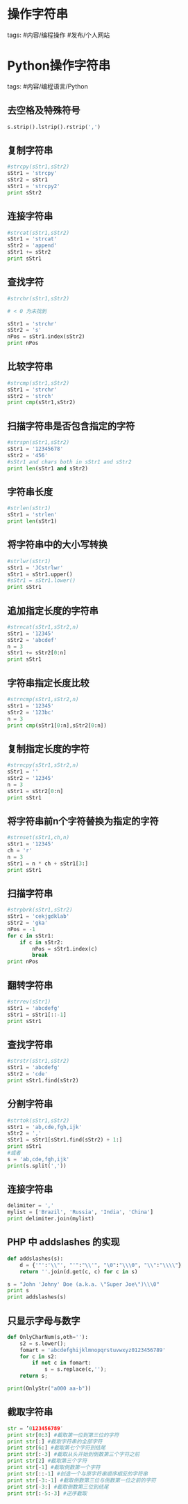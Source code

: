 操作字符串
=====

tags: #内容/编程操作 #发布/个人网站


# Python操作字符串

tags: #内容/编程语言/Python 


## 去空格及特殊符号

```Python
s.strip().lstrip().rstrip(',')
```



## 复制字符串

```Python
#strcpy(sStr1,sStr2)
sStr1 = 'strcpy'
sStr2 = sStr1
sStr1 = 'strcpy2'
print sStr2
```



## 连接字符串

```Python
#strcat(sStr1,sStr2)
sStr1 = 'strcat'
sStr2 = 'append'
sStr1 += sStr2
print sStr1


```

## 查找字符

```Python
#strchr(sStr1,sStr2)

# < 0 为未找到

sStr1 = 'strchr'
sStr2 = 's'
nPos = sStr1.index(sStr2)
print nPos
```



## 比较字符串

```Python
#strcmp(sStr1,sStr2)
sStr1 = 'strchr'
sStr2 = 'strch'
print cmp(sStr1,sStr2)
```



## 扫描字符串是否包含指定的字符

```Python
#strspn(sStr1,sStr2)
sStr1 = '12345678'
sStr2 = '456'
#sStr1 and chars both in sStr1 and sStr2
print len(sStr1 and sStr2)
```



## 字符串长度

```Python
#strlen(sStr1)
sStr1 = 'strlen'
print len(sStr1)
```



## 将字符串中的大小写转换

```Python
#strlwr(sStr1)
sStr1 = 'JCstrlwr'
sStr1 = sStr1.upper()
#sStr1 = sStr1.lower()
print sStr1
```



## 追加指定长度的字符串

```Python
#strncat(sStr1,sStr2,n)
sStr1 = '12345'
sStr2 = 'abcdef'
n = 3
sStr1 += sStr2[0:n]
print sStr1
```

## 字符串指定长度比较

```Python
#strncmp(sStr1,sStr2,n)
sStr1 = '12345'
sStr2 = '123bc'
n = 3
print cmp(sStr1[0:n],sStr2[0:n])
```



## 复制指定长度的字符

```Python
#strncpy(sStr1,sStr2,n)
sStr1 = ''
sStr2 = '12345'
n = 3
sStr1 = sStr2[0:n]
print sStr1
```



## 将字符串前n个字符替换为指定的字符

```Python
#strnset(sStr1,ch,n)
sStr1 = '12345'
ch = 'r'
n = 3
sStr1 = n * ch + sStr1[3:]
print sStr1
```



## 扫描字符串



```Python
#strpbrk(sStr1,sStr2)
sStr1 = 'cekjgdklab'
sStr2 = 'gka'
nPos = -1
for c in sStr1:
    if c in sStr2:
        nPos = sStr1.index(c)
        break
print nPos
```



## 翻转字符串

```Python
#strrev(sStr1)
sStr1 = 'abcdefg'
sStr1 = sStr1[::-1]
print sStr1
```



## 查找字符串

```Python
#strstr(sStr1,sStr2)
sStr1 = 'abcdefg'
sStr2 = 'cde'
print sStr1.find(sStr2)
```



## 分割字符串



```Python
#strtok(sStr1,sStr2)
sStr1 = 'ab,cde,fgh,ijk'
sStr2 = ','
sStr1 = sStr1[sStr1.find(sStr2) + 1:]
print sStr1
#或者
s = 'ab,cde,fgh,ijk'
print(s.split(','))
```



## 连接字符串

```Python
delimiter = ','
mylist = ['Brazil', 'Russia', 'India', 'China']
print delimiter.join(mylist)
```



## PHP 中 addslashes 的实现



```Python
def addslashes(s):
    d = {'"':'\\"', "'":"\\'", "\0":"\\\0", "\\":"\\\\"}
    return ''.join(d.get(c, c) for c in s)

s = "John 'Johny' Doe (a.k.a. \"Super Joe\")\\\0"
print s
print addslashes(s)
```



## 只显示字母与数字



```Python
def OnlyCharNum(s,oth=''):
    s2 = s.lower();
    fomart = 'abcdefghijklmnopqrstuvwxyz0123456789'
    for c in s2:
        if not c in fomart:
            s = s.replace(c,'');
    return s;

print(OnlyStr("a000 aa-b"))
```



## 截取字符串



```Python
str = ’0123456789′  
print str[0:3] #截取第一位到第三位的字符  
print str[:] #截取字符串的全部字符  
print str[6:] #截取第七个字符到结尾  
print str[:-3] #截取从头开始到倒数第三个字符之前  
print str[2] #截取第三个字符  
print str[-1] #截取倒数第一个字符  
print str[::-1] #创造一个与原字符串顺序相反的字符串  
print str[-3:-1] #截取倒数第三位与倒数第一位之前的字符  
print str[-3:] #截取倒数第三位到结尾  
print str[:-5:-3] #逆序截取
```



